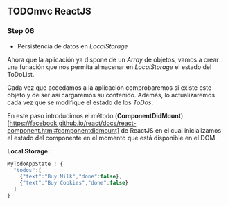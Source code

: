 ## TODOmvc ReactJS
### Step 06
- Persistencia de datos en *LocalStorage*

Ahora que la aplicación ya dispone de un *Array* de objetos, vamos a crear una funación que nos permita almacenar en *LocalStorage* el estado del ToDoList.

Cada vez que accedamos a la aplicación comprobaremos si existe este objeto y de ser así cargaremos su contenido. Además, lo actualizaremos cada vez que se modifique el estado de los *ToDos*.

En este paso introducimos el método (**ComponentDidMount**)[https://facebook.github.io/react/docs/react-component.html#componentdidmount] de ReactJS en el cual inicializamos el estado del componente en el momento que está disponible en el DOM.

**Local Storage:**
```javascript
MyTodoAppState : {
  "todos":[
    {"text":"Buy Milk","done":false},
    {"text":"Buy Cookies","done":false}
  ]
}
```
